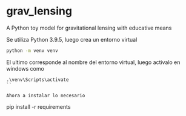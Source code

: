 # grav_lensing
A Python toy model for gravitational lensing with educative means

Se utiliza Python 3.9.5, luego crea un entorno virtual
```bash
python -m venv venv
```
El ultimo corresponde al nombre del entorno virtual, luego activalo en windows como

```
.\venv\Scripts\activate
``

Ahora a instalar lo necesario
```
pip install -r requirements
```
